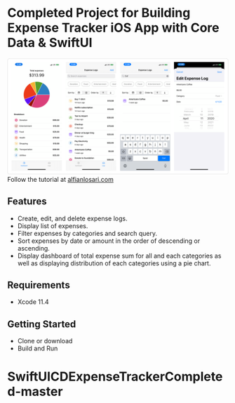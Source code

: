 # Completed Project for Building Expense Tracker iOS App with Core Data & SwiftUI

![Alt text](./promo.png?raw=true "Building Expense Tracker iOS App with Core Data & SwiftUI")
Follow the tutorial at [alfianlosari.com](https://alfianlosari.com "Xcoding with Alfian Blog")

## Features
* Create, edit, and delete expense logs.
* Display list of expenses.
* Filter expenses by categories and search query.
* Sort expenses by date or amount in the order of descending or ascending.
* Display dashboard of total expense sum for all and each categories as well as displaying distribution of each categories using a pie chart.

## Requirements
- Xcode 11.4

## Getting Started
- Clone or download
- Build and Run
# SwiftUICDExpenseTrackerCompleted-master
